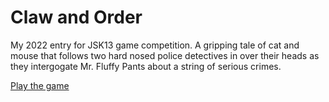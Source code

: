 # Claw and Order
My 2022 entry for JSK13 game competition. A gripping tale of cat and mouse that follows two hard nosed police detectives in over their heads as they intergogate Mr. Fluffy Pants about a string of serious crimes. 

[Play the game](https://vivianeasley.github.io/claw-and-order/)


